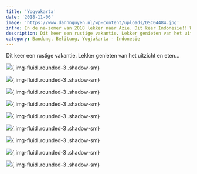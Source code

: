 ```yaml
---
title: 'Yogyakarta'
date: '2018-11-06'
image: 'https://www.danhnguyen.nl/wp-content/uploads/DSC04484.jpg'
intro: In de na-zomer van 2018 lekker naar Azie. Dit keer Indonesie!! We gaan door verschillende streken zoals Bandung en Belitung. Tevens voor het eerst met onze dochter reizen.
description: Dit keer een rustige vakantie. Lekker genieten van het uitzicht en eten...
category: Bandung, Belitung, Yogjakarta - Indonesie
---
```


Dit keer een rustige vakantie. Lekker genieten van het uitzicht en eten...

![](https://www.danhnguyen.nl/wp-content/uploads/20181105_154627-700x394.jpg){.img-fluid .rounded-3 .shadow-sm}

![](https://www.danhnguyen.nl/wp-content/uploads/20181106_054833-700x394.jpg){.img-fluid .rounded-3 .shadow-sm}

![](https://www.danhnguyen.nl/wp-content/uploads/20181106_121315-700x394.jpg){.img-fluid .rounded-3 .shadow-sm}

![](https://www.danhnguyen.nl/wp-content/uploads/20181106_143300-700x394.jpg){.img-fluid .rounded-3 .shadow-sm}

![](https://www.danhnguyen.nl/wp-content/uploads/20181106_210549-700x394.jpg){.img-fluid .rounded-3 .shadow-sm}

![](https://www.danhnguyen.nl/wp-content/uploads/20181109_095357-700x394.jpg){.img-fluid .rounded-3 .shadow-sm}

![](https://www.danhnguyen.nl/wp-content/uploads/20181109_135102-700x394.jpg){.img-fluid .rounded-3 .shadow-sm}

![](https://www.danhnguyen.nl/wp-content/uploads/20181110_075350-700x394.jpg){.img-fluid .rounded-3 .shadow-sm}

![](https://www.danhnguyen.nl/wp-content/uploads/DSC04484-700x394.jpg){.img-fluid .rounded-3 .shadow-sm}
